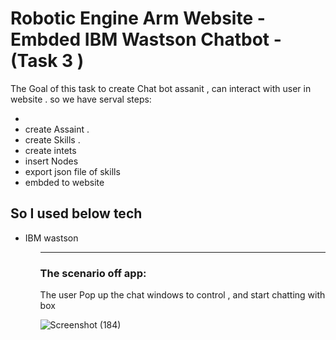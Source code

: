 <h1>Robotic Engine Arm Website -Embded IBM Wastson Chatbot -  (Task 3 )</h1>
<p>
The Goal of this task to create Chat bot assanit   , can interact with user in website  .    
    so we have serval steps: </p>
<ul>
    <li create account in IBM  </li>
    <li> create Assaint .</li> 
    <li> create Skills .</li> 
    <li> create intets </li> 
    <li> insert Nodes </li> 
    <li> export json file of skills </li> 
    <li> embded to website  </li> 



    
</ul>    
<h2> So I used  below tech </h2>
<ul>
    <li>IBM wastson  </li>
 
<ul>

<hr>
 <h3>
The scenario off app: 
    </h3>
 <p>   
The user Pop up the chat windows to control , and start chatting with box 
    </p>



    
    
![Screenshot (184)](https://user-images.githubusercontent.com/38506780/124415936-9320d980-dd5e-11eb-8575-9c724328f36a.png)
